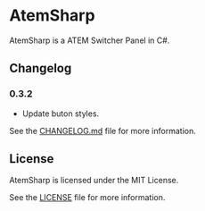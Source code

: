 # AtemSharp
AtemSharp is a ATEM Switcher Panel in C#.

## Changelog
### 0.3.2
- Update buton styles.

See the [CHANGELOG.md](https://github.com/imorrish/AtemSharp/blob/master/CHANGELOG.md) file for more information.

## License
AtemSharp is licensed under the MIT License.

See the [LICENSE](https://github.com/imorrish/AtemSharp/blob/master/LICENSE) file for more information.
